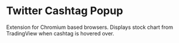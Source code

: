 # Twitter Cashtag Popup

Extension for Chromium based browsers. Displays stock chart from TradingView when cashtag is hovered over. 
